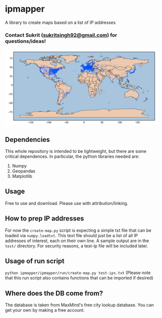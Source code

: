 # ipmapper
A library to create maps based on a list of IP addresses

### Contact Sukrit (sukritsingh92@gmail.com) for questions/ideas!

![Sample map](ipmapper/test/map-image.png)

## Dependencies
This whole repository is intended to be lightweight, but there are some critical
dependences. In particular, the python libraries needed are:
1. Numpy
2. Geopandas
3. Matplotlib

## Usage
Free to use and download. Please use with attribution/linking. 

## How to prep IP addresses
For now the `create-map.py` script is expecting a simple txt file that can be
loaded via `numpy.loadtxt`. This text file should just be a list of all IP
addresses of interest, each on their own line. A sample output
are in the `test/` directory. For security reasons, a test-ip file will be included later.

## Usage of run script
`python ipmapper/ipmapper/run/create-map.py test-ips.txt`
(Please note that this run script also contains functions that can be
imported if desired)

## Where does the DB come from?
The database is taken from MaxMind's free city lookup database. You can get your
own by making a free account.

